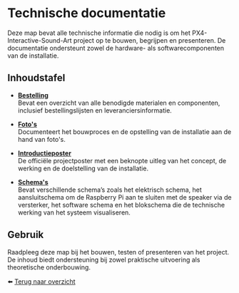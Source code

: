 # Technische documentatie

Deze map bevat alle technische informatie die nodig is om het PX4-Interactive-Sound-Art project op te bouwen, begrijpen en presenteren. De documentatie ondersteunt zowel de hardware- als softwarecomponenten van de installatie.

## Inhoudstafel

- **[Bestelling](./Bestelling/)**  
  Bevat een overzicht van alle benodigde materialen en componenten, inclusief bestellingslijsten en leveranciersinformatie.

- **[Foto's](./Foto's/)**  
  Documenteert het bouwproces en de opstelling van de installatie aan de hand van foto's.

- **[Introductieposter](./Introductieposter/)**  
  De officiële projectposter met een beknopte uitleg van het concept, de werking en de doelstelling van de installatie.

- **[Schema's](./Schema's/)**  
  Bevat verschillende schema’s zoals het elektrisch schema, het aansluitschema om de Raspberry Pi aan te sluiten met de speaker via de versterker, het software schema en het blokschema die de technische werking van het systeem visualiseren.

## Gebruik

Raadpleeg deze map bij het bouwen, testen of presenteren van het project. De inhoud biedt ondersteuning bij zowel praktische uitvoering als theoretische onderbouwing.

⬅️ [Terug naar overzicht](../README.md#specificaties)
